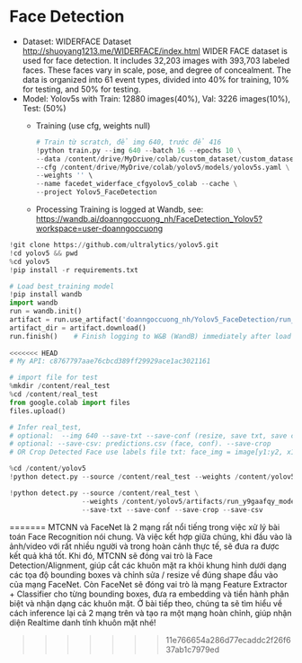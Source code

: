 # Face Detection

- Dataset:  WIDERFACE Dataset   http://shuoyang1213.me/WIDERFACE/index.html
WIDER FACE dataset is used for face detection. It includes 32,203 images with 393,703 labeled faces. These faces vary in scale, pose, and degree of concealment. The data is organized into 61 event types, divided into 40% for training, 10% for testing, and 50% for testing.
- Model: Yolov5s with Train: 12880 images(40%), Val: 3226 images(10%), Test: (50%)
    - Training (use cfg, weights null)
        ```python
        # Train từ scratch, để img 640, trước để 416
        !python train.py --img 640 --batch 16 --epochs 10 \
        --data /content/drive/MyDrive/colab/custom_dataset/custom_dataset.yaml \
        --cfg /content/drive/MyDrive/colab/yolov5/models/yolov5s.yaml \
        --weights '' \
        --name facedet_widerface_cfgyolov5_colab --cache \
        --project Yolov5_FaceDetection

        ```

    - Processing Training is logged at Wandb, see: https://wandb.ai/doanngoccuong_nh/FaceDetection_Yolov5?workspace=user-doanngoccuong

```python
!git clone https://github.com/ultralytics/yolov5.git
!cd yolov5 && pwd
%cd yolov5
!pip install -r requirements.txt
```

```python
# Load best_training model
!pip install wandb
import wandb
run = wandb.init()
artifact = run.use_artifact('doanngoccuong_nh/Yolov5_FaceDetection/run_y9gaafqy_model:v0', type='model')
artifact_dir = artifact.download()
run.finish()    # Finish logging to W&B (WandB) immediately after load model succesful. 
 
<<<<<<< HEAD
# My API: c8767797aae76cbcd389ff29929ace1ac3021161

```

```python
# import file for test
%mkdir /content/real_test
%cd /content/real_test
from google.colab import files
files.upload()
```

```python
# Infer real_test, 
# optional:  --img 640 --save-txt --save-conf (resize, save txt, save confident)
# optional: --save-csv: predictions.csv (face, conf). --save-crop 
# OR Crop Detected Face use labels file txt: face_img = image[y1:y2, x1:x2] = image[y_min:y_max, x_min:x_max]

%cd /content/yolov5
!python detect.py --source /content/real_test --weights /content/yolov5/artifacts/run_y9gaafqy_model:v0/best.pt  --save-txt --save-conf

!python detect.py --source /content/real_test \
                  --weights /content/yolov5/artifacts/run_y9gaafqy_model:v0/best.pt \
                  --save-txt --save-conf --save-crop --save-csv
```

=======
MTCNN và FaceNet là 2 mạng rất nổi tiếng trong việc xử lý bài toán Face Recognition nói chung. Và việc kết hợp giữa chúng, khi đầu vào là ảnh/video với rất nhiều người và trong hoàn cảnh thực tế, sẽ đưa ra được kết quả khá tốt. Khi đó, MTCNN sẽ đóng vai trò là Face Detection/Alignment, giúp cắt các khuôn mặt ra khỏi khung hình dưới dạng các tọa độ bounding boxes và chỉnh sửa / resize về đúng shape đầu vào của mạng FaceNet. Còn FaceNet sẽ đóng vai trò là mạng Feature Extractor + Classifier cho từng bounding boxes, đưa ra embedding và tiền hành phân biệt và nhận dạng các khuôn mặt. Ở bài tiếp theo, chúng ta sẽ tìm hiểu về cách inference lại cả 2 mạng trên và tạo ra một mạng hoàn chỉnh, giúp nhận diện Realtime danh tính khuôn mặt nhé!
>>>>>>> 11e766654a286d77ecaddc2f26f637ab1c7979ed

